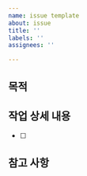 ```yaml
---
name: issue template
about: issue
title: ''
labels: ''
assignees: ''

---
```


## 목적
>
## 작업 상세 내용
- [ ]
## 참고 사항
